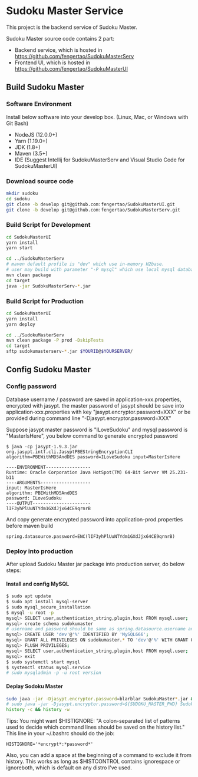 # Sudoku Master Service

This project is the backend service of Sudoku Master.

Sudoku Master source code contains 2 part:

* Backend service, which is hosted in https://github.com/fengertao/SudokuMasterServ
* Frontend UI, which is hosted in  https://github.com/fengertao/SudokuMasterUI


## Build Sudoku Master

### Software Environment

Install below software into your develop box. (Linux, Mac, or Windows with Git Bash)
* NodeJS (12.0.0+)
* Yarn (1.19.0+)
* JDK (1.8+)
* Maven (3.5+)
* IDE (Suggest Intellij for SudokuMasterServ and Visual Studio Code for SudokuMasterUI)

### Download source code
```bash
mkdir sudoku
cd sudoku
git clone -b develop git@github.com:fengertao/SudokuMasterUI.git
git clone -b develop git@github.com:fengertao/SudokuMasterServ.git
```

### Build Script for Development
```bash
cd SudokuMasterUI
yarn install
yarn start

cd ../SudokuMasterServ
# maven default profile is "dev" which use in-memory H2base.
# user may build with parameter "-P mysql" which use local mysql database
mvn clean package
cd target
java -jar SudokuMasterServ-*.jar
```

### Build Script for Production
```bash
cd SudokuMasterUI
yarn install
yarn deploy

cd ../SudokuMasterServ
mvn clean package -P prod -DskipTests
cd target
sftp sudokumasterserv-*.jar $YOURID@$YOURSERVER/
```

## Config Sudoku Master

### Config password

Database username / password are saved in application-xxx.properties, encrypted with jasypt.
the master password of jasypt should be save into application-xxx.properties with key "jasypt.encryptor.password=XXX"
or be provided during command line "-Djasypt.encryptor.password=XXX"

Suppose jasypt master password is "ILoveSudoku" and mysql password is "MasterIsHere", you below command to generate encrypted password

```base
$ java -cp jasypt-1.9.3.jar org.jasypt.intf.cli.JasyptPBEStringEncryptionCLI algorithm=PBEWithMD5AndDES password=ILoveSudoku input=MasterIsHere

----ENVIRONMENT-----------------
Runtime: Oracle Corporation Java HotSpot(TM) 64-Bit Server VM 25.231-b11
----ARGUMENTS-------------------
input: MasterIsHere
algorithm: PBEWithMD5AndDES
password: ILoveSudoku
----OUTPUT----------------------
lIF3yhPlUuNTYdm1GXdJjx64CE9qrnrB
```

And copy generate encrypted password into application-prod.properties before maven build
```properties
spring.datasource.password=ENC(lIF3yhPlUuNTYdm1GXdJjx64CE9qrnrB)
```

### Deploy into production

After upload Sudoku Master jar package into production server, do below steps:

#### Install and config MySQL

```bash
$ sudo apt update
$ sudo apt install mysql-server
$ sudo mysql_secure_installation
$ mysql -u root -p
mysql> SELECT user,authentication_string,plugin,host FROM mysql.user;
mysql> create schema sudokumaster
# username and password should be same as spring.datasource.username and spring.datasource.password decrypted value
mysql> CREATE USER 'dev'@'%' IDENTIFIED BY 'MySQL666';
mysql> GRANT ALL PRIVILEGES ON sudokumaster.* TO 'dev'@'%' WITH GRANT OPTION;
mysql> FLUSH PRIVILEGES;
mysql> SELECT user,authentication_string,plugin,host FROM mysql.user;
mysql> exit
$ sudo systemctl start mysql
$ systemctl status mysql.service
# sudo mysqladmin -p -u root version
```

#### Deplay Sodoku Master

```bash
sudo java -jar -Djasypt.encryptor.password=blarblar SudokuMaster*.jar &
# sudo java -jar -Djasypt.encryptor.password=${SUDOKU_MASTER_PWD} SudokuMaster*.jar &
history -c && history -w
```
Tips:
You might want $HISTIGNORE: "A colon-separated list of patterns used to decide which command lines should be saved on the history list."
This line in your ~/.bashrc should do the job:
```properties
HISTIGNORE='*encrypt*:*password*'
```
Also, you can add a space at the beginning of a command to exclude it from history.
This works as long as $HISTCONTROL contains ignorespace or ignoreboth, which is default on any distro I've used.